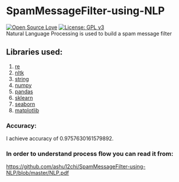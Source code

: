# SpamMessageFilter-using-NLP
[![Open Source Love](https://badges.frapsoft.com/os/v1/open-source.svg?v=103)](https://github.com/ellerbrock/open-source-badges/)
[![License: GPL v3](https://img.shields.io/badge/License-GPLv3-blue.svg)](https://www.gnu.org/licenses/gpl-3.0)<br>
Natural Language Processing is used to build a spam message filter
## Libraries used:
  1. [re](https://docs.python.org/3/library/re.html)
  2. [nltk](https://www.nltk.org/)
  3. [string](https://docs.python.org/3/library/string.html)
  4. [numpy](https://numpy.org/)
  5. [pandas](https://pandas.pydata.org/)
  6. [sklearn](https://scikit-learn.org/)
  7. [seaborn](https://seaborn.pydata.org/)
  8. [matplotlib](https://matplotlib.org/)
### Accuracy:
I achieve accuracy of 0.9757630161579892.
### In order to understand process flow you can read it from:
https://github.com/ashu12chi/SpamMessageFilter-using-NLP/blob/master/NLP.pdf
